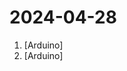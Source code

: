# 2024-04-28

1. [](https://github.comundefined "") [Arduino]
2. [](https://github.comundefined "Example file to blink the LED on an Arduino") [Arduino]
